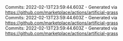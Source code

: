 Commits: 2022-02-13T23:59:44.603Z - Generated via https://github.com/marketplace/actions/artificial-grass
<br>
Commits: 2022-02-13T23:59:44.603Z - Generated via https://github.com/marketplace/actions/artificial-grass
<br>
Commits: 2022-02-13T23:59:44.603Z - Generated via https://github.com/marketplace/actions/artificial-grass
<br>
